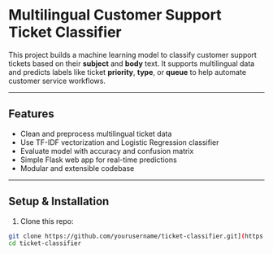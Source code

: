# Multilingual Customer Support Ticket Classifier

This project builds a machine learning model to classify customer support tickets based on their **subject** and **body** text. It supports multilingual data and predicts labels like ticket **priority**, **type**, or **queue** to help automate customer service workflows.

---

## Features

- Clean and preprocess multilingual ticket data  
- Use TF-IDF vectorization and Logistic Regression classifier  
- Evaluate model with accuracy and confusion matrix  
- Simple Flask web app for real-time predictions  
- Modular and extensible codebase  

---

## Setup & Installation

1. Clone this repo:

```bash
git clone https://github.com/yourusername/ticket-classifier.git](https://github.com/THANUAA/Multilingual-Customer-Support-Ticket-Classifier.git
cd ticket-classifier
